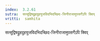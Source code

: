 ```yaml
---
index:  3.2.61
sutra:  सत्सूद्विषद्रुहदुहयुजविदभिदच्छिद-जिनीराजामुपसर्गेऽपि क्विप्
vritti:  samhita 
---
```


सत्सूद्विषद्रुहदुहयुजविदभिदच्छिद-जिनीराजामुपसर्गेऽपि क्विप्

